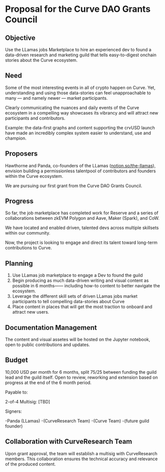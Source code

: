 # Proposal for the Curve DAO Grants Council

## Objective
Use the LLamas jobs Marketplace to hire an experienced dev to found a data-driven research and marketing guild that tells easy-to-digest onchain stories about the Curve ecosystem. 

## Need

Some of the most interesting events in all of crypto happen on Curve. Yet, understanding and using those data-stories can feel unapproachable to many — and namely newer — market participants. 

Clearly communicating the nuances and daily events of the Curve ecosystem in a compelling way showcases its vibrancy and will attract new participants and contributors. 

Example: the data-first graphs and content supporting the crvUSD launch have made an incredibly complex system easier to understand, use and champion.

## Proposers

Hawthorne and Panda, co-founders of the LLamas ([notion.so/the-llamas](https://www.notion.so/the-llamas/0e3fa69ef54245dea74e1aa17fb86497?v=147051a45bbd41b796adedd261826c2e)), envision building a permissionless talentpool of contributors and founders within the Curve ecosystem. 

We are pursuing our first grant from the Curve DAO Grants Council. 

## Progress

So far, the job marketplace has completed work for Reserve and a series of collaborations between zkEVM Polygon and Aave, Maker (Spark), and CoW. 

We have located and enabled driven, talented devs across multiple skillsets within our community.  

Now, the project is looking to engage and direct its talent toward long-term contributions to Curve.  

## Planning

1. Use LLamas job marketplace to engage a Dev to found the guild
2. Begin producing as much data-driven writing and visual content as possible in 6 months—— including how-to content to better navigate the ecosystem. 
3. Leverage the different skill sets of driven LLamas jobs market participants to tell compelling data-stories about Curve
4. Place content in places that will get the most traction to onboard and attract new users. 

## Documentation Management
The content and visual assetes will be hosted on the Jupyter notebook, open to public contributions and updates. 

## Budget
10,000 USD per month for 6 months, split 75/25 between funding the guild lead and the guild itself. Open to review, reworking and extension based on progress at the end of the 6 month period. 

Payable to:

2-of-4 Multisig: [TBD]

Signers: 

-Panda (LLamas)
-(CurveResearch Team)
-(Curve Team)
-(future guild founder) 

## Collaboration with CurveResearch Team
Upon grant approval, the team will establish a multisig with CurveResearch members. This collaboration ensures the technical accuracy and relevance of the produced content. 
